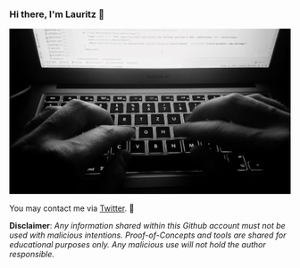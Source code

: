 ### Hi there, I'm Lauritz 👋
![Header: Typing](https://github.com/lauritzh/lauritzh/blob/master/header.jpg)

You may contact me via [Twitter](https://twitter.com/_lauritz_). 🙂

**Disclaimer**: *Any information shared within this Github account must not be used with malicious intentions. Proof-of-Concepts and tools are shared for educational purposes only. Any malicious use will not hold the author responsible.*

<!--
**lauritzh/lauritzh** is a ✨ _special_ ✨ repository because its `README.md` (this file) appears on your GitHub profile.

Here are some ideas to get you started:

- 🔭 I’m currently working on ...
- 🌱 I’m currently learning ...
- 👯 I’m looking to collaborate on ...
- 🤔 I’m looking for help with ...
- 💬 Ask me about ...
- 📫 How to reach me: ...
- 😄 Pronouns: ...
- ⚡ Fun fact: ...
-->



